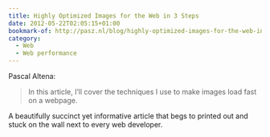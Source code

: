 ```yaml
---
title: Highly Optimized Images for the Web in 3 Steps
date: 2012-05-22T02:05:15+01:00
bookmark-of: http://pasz.nl/blog/highly-optimized-images-for-the-web-in-three-steps/
category:
  - Web
  - Web performance
---
```

Pascal Altena:

> In this article, I’ll cover the techniques I use to make images load fast on a webpage.

A beautifully succinct yet informative article that begs to printed out and stuck on the wall next to every web developer.
